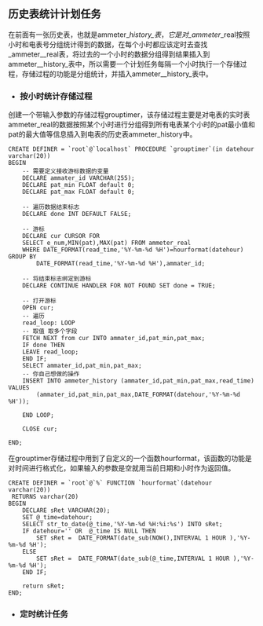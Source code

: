 ## 历史表统计计划任务

在前面有一张历史表，也就是ammeter\__history_表_，_它是对_ammeter_\_real按照小时和电表号分组统计得到的数据，在每个小时都应该定时去查找_ammeter_\_real表，将过去的一个小时的数据分组得到结果插入到ammeter\__history_表中，所以需要一个计划任务每隔一个小时执行一个存储过程，存储过程的功能是分组统计，并插入ammeter\__history_表中。

* ### 按小时统计存储过程

创建一个带输入参数的存储过程grouptimer，该存储过程主要是对电表的实时表ammeter\_real的数据按照某个小时进行分组得到所有电表某个小时的pat最小值和pat的最大值等信息插入到电表的历史表ammeter\_history中。

    CREATE DEFINER = `root`@`localhost` PROCEDURE `grouptimer`(in datehour varchar(20))
    BEGIN
        -- 需要定义接收游标数据的变量
        DECLARE ammater_id VARCHAR(255);
        DECLARE pat_min FLOAT default 0;
        DECLARE pat_max FLOAT default 0;

        -- 遍历数据结束标志
        DECLARE done INT DEFAULT FALSE;

        -- 游标
        DECLARE cur CURSOR FOR
        SELECT e_num,MIN(pat),MAX(pat) FROM ammeter_real
        WHERE DATE_FORMAT(read_time,'%Y-%m-%d %H')=hourformat(datehour) GROUP BY 
            DATE_FORMAT(read_time,'%Y-%m-%d %H'),ammater_id;

        -- 将结束标志绑定到游标
        DECLARE CONTINUE HANDLER FOR NOT FOUND SET done = TRUE;

        -- 打开游标
        OPEN cur;
        -- 遍历
        read_loop: LOOP
        -- 取值 取多个字段
        FETCH NEXT from cur INTO ammater_id,pat_min,pat_max;
        IF done THEN
        LEAVE read_loop;
        END IF;
        SELECT ammater_id,pat_min,pat_max;
        -- 你自己想做的操作
        INSERT INTO ammeter_history (ammater_id,pat_min,pat_max,read_time) VALUES 
            (ammater_id,pat_min,pat_max,DATE_FORMAT(datehour,'%Y-%m-%d %H'));

        END LOOP;

        CLOSE cur;

    END;

在grouptimer存储过程中用到了自定义的一个函数hourformat，该函数的功能是对时间进行格式化，如果输入的参数是空就用当前日期和小时作为返回值。

    CREATE DEFINER = `root`@`%` FUNCTION `hourformat`(datehour varchar(20))
     RETURNS varchar(20)
    BEGIN
        DECLARE sRet VARCHAR(20);
        SET @_time=datehour;
        SELECT str_to_date(@_time,'%Y-%m-%d %H:%i:%s') INTO sRet;
        IF datehour='' OR  @_time IS NULL THEN
            SET sRet =  DATE_FORMAT(date_sub(NOW(),INTERVAL 1 HOUR ),'%Y-%m-%d %H');
        ELSE
            SET sRet =  DATE_FORMAT(date_sub(@_time,INTERVAL 1 HOUR ),'%Y-%m-%d %H');
        END IF;    

        return sRet;
    END;

* ### 定时统计任务





